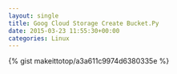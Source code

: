 ```yaml
---
layout: single                                                                                                              
title: Goog Cloud Storage Create Bucket.Py                                                                                                                       
date: 2015-03-23 11:55:30+00:00                                                                                                                        
categories: Linux                                                                                                                
---                                                                                                                              
```


{% gist makeittotop/a3a611c9974d6380335e %}                                                                                                           

